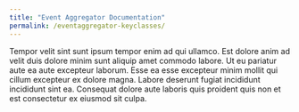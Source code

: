 ```yaml
---
title: "Event Aggregator Documentation"
permalink: /eventaggregator-keyclasses/
---
```


Tempor velit sint sunt ipsum tempor enim ad qui ullamco. Est dolore anim ad velit duis dolore minim sunt aliquip amet commodo labore. 
Ut eu pariatur aute ea aute excepteur laborum. Esse ea esse excepteur minim mollit qui cillum excepteur ex dolore magna. 
Labore deserunt fugiat incididunt incididunt sint ea. Consequat dolore aute laboris quis proident quis non et est consectetur ex eiusmod sit culpa.